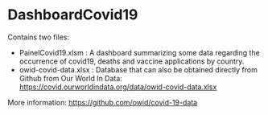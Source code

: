 # DashboardCovid19

Contains two files:
* PainelCovid19.xlsm : A dashboard summarizing some data regarding the occurrence of covid19, deaths and vaccine applications by country.
* owid-covid-data.xlsx : Database that can also be obtained directly from Github from Our World In Data: https://covid.ourworldindata.org/data/owid-covid-data.xlsx

More information: https://github.com/owid/covid-19-data

